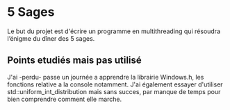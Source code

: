  # 5 Sages

Le but du projet est d'écrire un programme en multithreading qui résoudra l’énigme du dîner des 5 sages.

 ## Points etudiés mais pas utilisé

 J'ai -perdu- passe un journée a apprendre la librairie Windows.h, les fonctions relative a la console notamment.
 J'ai également essayer d'utiliser std::uniform_int_distribution mais sans succes, par manque de temps pour bien comprendre comment elle marche.
